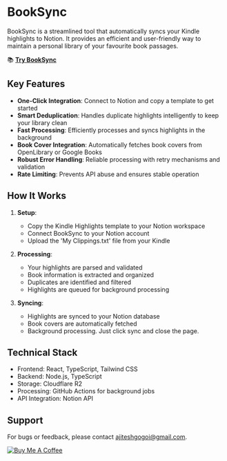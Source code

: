 # BookSync

BookSync is a streamlined tool that automatically syncs your Kindle highlights to Notion. It provides an efficient and user-friendly way to maintain a personal library of your favourite book passages.

📚 **[Try BookSync](https://booksync.vercel.app/)**

## Key Features

- **One-Click Integration**: Connect to Notion and copy a template to get started
- **Smart Deduplication**: Handles duplicate highlights intelligently to keep your library clean
- **Fast Processing**: Efficiently processes and syncs highlights in the background
- **Book Cover Integration**: Automatically fetches book covers from OpenLibrary or Google Books
- **Robust Error Handling**: Reliable processing with retry mechanisms and validation
- **Rate Limiting**: Prevents API abuse and ensures stable operation

## How It Works

1. **Setup**: 
   - Copy the Kindle Highlights template to your Notion workspace
   - Connect BookSync to your Notion account
   - Upload the 'My Clippings.txt' file from your Kindle

2. **Processing**:
   - Your highlights are parsed and validated
   - Book information is extracted and organized
   - Duplicates are identified and filtered
   - Highlights are queued for background processing

3. **Syncing**:
   - Highlights are synced to your Notion database
   - Book covers are automatically fetched
   - Background processing. Just click sync and close the page.

## Technical Stack

- Frontend: React, TypeScript, Tailwind CSS
- Backend: Node.js, TypeScript
- Storage: Cloudflare R2
- Processing: GitHub Actions for background jobs
- API Integration: Notion API

## Support

For bugs or feedback, please contact ajiteshgogoi@gmail.com.

<p align="left">
  <a href="https://ko-fi.com/gogoi">
    <img src="https://img.shields.io/badge/Buy_Me_A_Coffee-Support_Development-FFDD00?style=for-the-badge&logo=ko-fi&logoColor=black" alt="Buy Me A Coffee" />
  </a>
</p>


